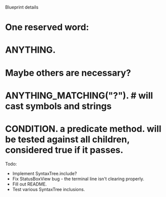 Blueprint details

# One reserved word:
# ANYTHING.

# Maybe others are necessary?
# ANYTHING_MATCHING("?"). # will cast symbols and strings 
# CONDITION. a predicate method. will be tested against all children, considered true if it passes.

Todo:

* Implement SyntaxTree.include?
* Fix StatusBoxView bug - the terminal line isn't clearing properly.
* Fill out README.
* Test various SyntaxTree inclusions.
